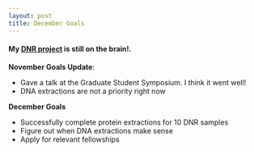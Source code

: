 ```yaml
---
layout: post
title: December Goals
---
```


#### My [DNR project](https://yaaminiv.github.io/DNR-Project-Introduction/) is still on the brain!.

**November Goals Update**:
- Gave a talk at the Graduate Student Symposium. I think it went well!
- DNA extractions are not a priority right now

**December Goals**
- Successfully complete protein extractions for 10 DNR samples
- Figure out when DNA extractions make sense
- Apply for relevant fellowships
